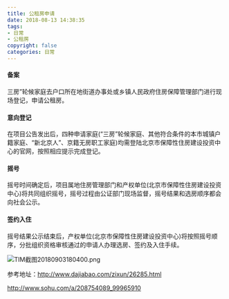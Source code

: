 ```yaml
---
title: 公租房申请
date: 2018-08-13 14:38:35
tags: 
- 日常
- 公租房 
copyright: false
categories: 日常
---
```



#### 备案

三房”轮候家庭去户口所在地街道办事处或乡镇人民政府住房保障管理部门进行现场登记，申请公租房。




#### 意向登记

在项目公告发出后，四种申请家庭(“三房”轮候家庭、其他符合条件的本市城镇户籍家庭、“新北京人”、京籍无房职工家庭)均需登陆北京市保障性住房建设投资中心的官网，按照相应提示完成登记。




#### 摇号

摇号时间确定后，项目属地住房管理部门和产权单位(北京市保障性住房建设投资中心)将共同组织摇号，摇号过程由公证部门现场监督，摇号结果和选房顺序都会向社会公示。



#### 签约入住

摇号结果公示结束后，产权单位(北京市保障性住房建设投资中心)将按照摇号顺序，分批组织资格审核通过的申请人办理选房、签约及入住手续。

![TIM截图20180903180400.png](https://upload-images.jianshu.io/upload_images/2953304-dc08f035b6f73af0.png?imageMogr2/auto-orient/strip%7CimageView2/2/w/1240)



参考地址：http://www.dajiabao.com/zixun/26285.html

http://www.sohu.com/a/208754089_99965910